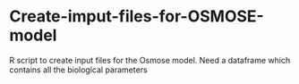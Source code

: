 # Create-imput-files-for-OSMOSE-model
R script to create input files for the Osmose model. Need a dataframe which contains all the biological parameters
